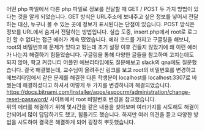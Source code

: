 어떤 php 파일에서 다른 php 파일로 정보를 전달할 때 GET / POST 두 가지 방법이 있다는 것을 알게 되었습니다. GET 방식은 URL주소에 보내주고 싶은 정보를 넣어서 전달하는 대신, 누구나 볼 수 있는 곳에 정보가 표시된다는 단점이 있습니다. POST 방식은 정보를 URL에서 숨겨서 전달하는 방법입니다.
실습 도중, insert.php에서 root로 로그인 할 수 없다는 접근 에러가 계속 떴었습니다. 에러 코드를 가지고 구글링을 해보니, root의 비밀번호에 문제가 있다고 떴는데 초기 설정 이후 건들지 않았기에 왜 이런 에러가 나는지 해결하기 힘들었습니다. 구글링을 통해 다양한 글들을 참고하며 고치는데도 되지 않아, 학교 커뮤니티 어플인 에브리타임에도 질문해보고 slack의 qna에도 질문했습니다. 결국 해결했는데, 교수님이 올려주신 링크를 보고 root의 비밀번호를 변경하고 에브리타임에서 같은 문제를 해결한 다른 학생분이 localhost를 localhost:3307로 바꿨는데 해결하셨다고 하셔서 이렇게 두 가지를 변경하니까 해결되었습니다. 
https://docs.bitnami.com/installer/apps/espocrm/administration/change-reset-password/ 사이트에서 root 비밀번호 변경을 참고했습니다.  
위의 에러를 해결하기 위해 몇시간을 같은 내용을 찾아보며 여러가지를 시도해도 해결이 안되어서 많이 답답하기도 했고, 힘들기도 했습니다. 하지만 여러 의견을 듣고 다양한 방법을 시도하여 결국은 해결하게 되어 굉장히 뿌듯했습니다.
